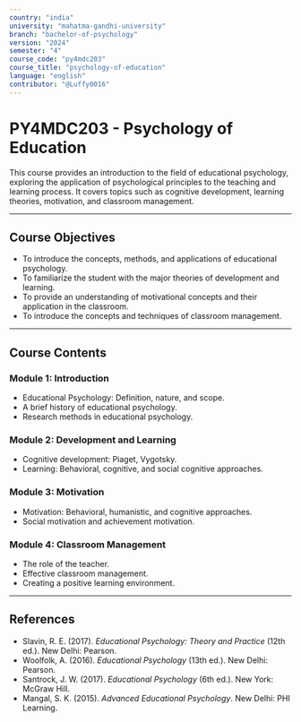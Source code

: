 ```yaml
---
country: "india"
university: "mahatma-gandhi-university"
branch: "bachelor-of-psychology"
version: "2024"
semester: "4"
course_code: "py4mdc203"
course_title: "psychology-of-education"
language: "english"
contributor: "@Luffy0016"
---
```

# PY4MDC203 - Psychology of Education

This course provides an introduction to the field of educational psychology, exploring the application of psychological principles to the teaching and learning process. It covers topics such as cognitive development, learning theories, motivation, and classroom management.

---
## Course Objectives

* To introduce the concepts, methods, and applications of educational psychology.
* To familiarize the student with the major theories of development and learning.
* To provide an understanding of motivational concepts and their application in the classroom.
* To introduce the concepts and techniques of classroom management.

---
## Course Contents

### Module 1: Introduction
* Educational Psychology: Definition, nature, and scope.
* A brief history of educational psychology.
* Research methods in educational psychology.

### Module 2: Development and Learning
* Cognitive development: Piaget, Vygotsky.
* Learning: Behavioral, cognitive, and social cognitive approaches.

### Module 3: Motivation
* Motivation: Behavioral, humanistic, and cognitive approaches.
* Social motivation and achievement motivation.

### Module 4: Classroom Management
* The role of the teacher.
* Effective classroom management.
* Creating a positive learning environment.

---
## References
* Slavin, R. E. (2017). *Educational Psychology: Theory and Practice* (12th ed.). New Delhi: Pearson.
* Woolfolk, A. (2016). *Educational Psychology* (13th ed.). New Delhi: Pearson.
* Santrock, J. W. (2017). *Educational Psychology* (6th ed.). New York: McGraw Hill.
* Mangal, S. K. (2015). *Advanced Educational Psychology*. New Delhi: PHI Learning.